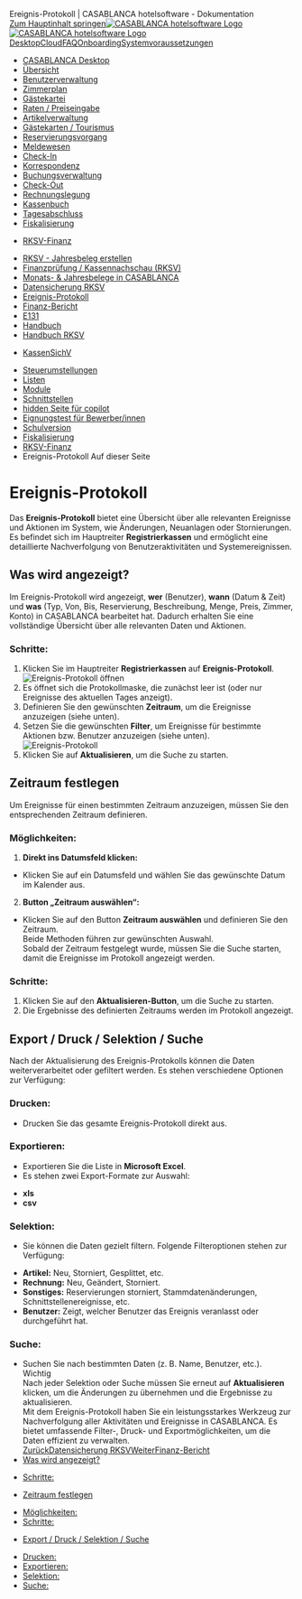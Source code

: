 Ereignis-Protokoll | CASABLANCA hotelsoftware - Dokumentation  
[Zum Hauptinhalt springen](https://docs.casablanca.at/desktop/fiscalization/rksv/event_protocol/#__docusaurus_skipToContent_fallback)[![CASABLANCA hotelsoftware Logo](https://docs.casablanca.at/img/logo.png) ![CASABLANCA hotelsoftware Logo](https://docs.casablanca.at/img/Casablanca_LOGO_2022_neg.png)](https://docs.casablanca.at/) [Desktop](https://docs.casablanca.at/desktop/desktop/)[Cloud](https://docs.casablanca.at/cloud/cloud_systems/)[FAQ](https://docs.casablanca.at/faq)[Onboarding](https://docs.casablanca.at/onboarding/fiscalization)[Systemvoraussetzungen](https://docs.casablanca.at/system_requirements)  
* [CASABLANCA Desktop](https://docs.casablanca.at/desktop/desktop/)
* [Übersicht](https://docs.casablanca.at/desktop/interface/)
* [Benutzerverwaltung](https://docs.casablanca.at/desktop/user_management/)
* [Zimmerplan](https://docs.casablanca.at/desktop/room_plan/)
* [Gästekartei](https://docs.casablanca.at/desktop/guest_profile/)
* [Raten / Preiseingabe](https://docs.casablanca.at/desktop/raten/)
* [Artikelverwaltung](https://docs.casablanca.at/desktop/articles/)
* [Gästekarten / Tourismus](https://docs.casablanca.at/desktop/guest_cards/)
* [Reservierungsvorgang](https://docs.casablanca.at/desktop/reservation_process/)
* [Meldewesen](https://docs.casablanca.at/desktop/registration/)
* [Check-In](https://docs.casablanca.at/desktop/check_in/)
* [Korrespondenz](https://docs.casablanca.at/desktop/correspondence/)
* [Buchungsverwaltung](https://docs.casablanca.at/desktop/account/)
* [Check-Out](https://docs.casablanca.at/desktop/check-out/)
* [Rechnungslegung](https://docs.casablanca.at/desktop/accounting/)
* [Kassenbuch](https://docs.casablanca.at/desktop/cashbook/)
* [Tagesabschluss](https://docs.casablanca.at/desktop/daily_closing/)
* [Fiskalisierung](https://docs.casablanca.at/desktop/fiscalization/)
+ [RKSV-Finanz](https://docs.casablanca.at/desktop/fiscalization/rksv/)
- [RKSV - Jahresbeleg erstellen](https://docs.casablanca.at/desktop/fiscalization/rksv/rksv_annual_receipt)
- [Finanzprüfung / Kassennachschau (RKSV)](https://docs.casablanca.at/desktop/fiscalization/rksv/rksv_data_export)
- [Monats- & Jahresbelege in CASABLANCA](https://docs.casablanca.at/desktop/fiscalization/rksv/monthly_annual_receipts)
- [Datensicherung RKSV](https://docs.casablanca.at/desktop/fiscalization/rksv/data_backup_rksv)
- [Ereignis-Protokoll](https://docs.casablanca.at/desktop/fiscalization/rksv/event_protocol)
- [Finanz-Bericht](https://docs.casablanca.at/desktop/fiscalization/rksv/financial_report)
- [E131](https://docs.casablanca.at/desktop/fiscalization/rksv/e131)
- [Handbuch](https://docs.casablanca.at/desktop/fiscalization/rksv/handbuch)
- [Handbuch RKSV](https://docs.casablanca.at/desktop/fiscalization/rksv/handbuch_rksv)
+ [KassenSichV](https://docs.casablanca.at/desktop/fiscalization/kassensichv/)
* [Steuerumstellungen](https://docs.casablanca.at/desktop/tax_changes/)
* [Listen](https://docs.casablanca.at/desktop/lists/)
* [Module](https://docs.casablanca.at/desktop/module/)
* [Schnittstellen](https://docs.casablanca.at/desktop/interfaces/)
* [hidden Seite für copilot](https://docs.casablanca.at/desktop/hidden_copilot)
* [Eignungstest für Bewerber/innen](https://docs.casablanca.at/desktop/qualification)
* [Schulversion](https://docs.casablanca.at/desktop/schoolversion)  
* [Fiskalisierung](https://docs.casablanca.at/desktop/fiscalization/)
* [RKSV-Finanz](https://docs.casablanca.at/desktop/fiscalization/rksv/)
* Ereignis-Protokoll
Auf dieser Seite

# Ereignis-Protokoll  
Das **Ereignis-Protokoll** bietet eine Übersicht über alle relevanten Ereignisse und Aktionen im System, wie Änderungen, Neuanlagen oder Stornierungen. Es befindet sich im Hauptreiter **Registrierkassen** und ermöglicht eine detaillierte Nachverfolgung von Benutzeraktivitäten und Systemereignissen.

## Was wird angezeigt?[](https://docs.casablanca.at/desktop/fiscalization/rksv/event_protocol/#was-wird-angezeigt "Direkter Link zu Was wird angezeigt?")  
Im Ereignis-Protokoll wird angezeigt, **wer** (Benutzer), **wann** (Datum & Zeit) und **was** (Typ, Von, Bis, Reservierung, Beschreibung, Menge, Preis, Zimmer, Konto) in CASABLANCA bearbeitet hat. Dadurch erhalten Sie eine vollständige Übersicht über alle relevanten Daten und Aktionen.

### Schritte:[](https://docs.casablanca.at/desktop/fiscalization/rksv/event_protocol/#schritte "Direkter Link zu Schritte:")  
1. Klicken Sie im Hauptreiter **Registrierkassen** auf **Ereignis-Protokoll**.  
![Ereignis-Protokoll öffnen](https://docs.casablanca.at/assets/images/ereignisprotokoll_oeffnen-087b0967f4601d25e13b3524d288d65b.png "Ereignis-Protokoll öffnen")  
2. Es öffnet sich die Protokollmaske, die zunächst leer ist (oder nur Ereignisse des aktuellen Tages anzeigt).
3. Definieren Sie den gewünschten **Zeitraum**, um die Ereignisse anzuzeigen (siehe unten).
4. Setzen Sie die gewünschten **Filter**, um Ereignisse für bestimmte Aktionen bzw. Benutzer anzuzeigen (siehe unten).  
![Ereignis-Protokoll](https://docs.casablanca.at/assets/images/ereignisprotokoll-907b4bfa7fe670944d710e5e1c7e78d2.png "Ereignis-Protokoll")  
1. Klicken Sie auf **Aktualisieren**, um die Suche zu starten.

## Zeitraum festlegen[](https://docs.casablanca.at/desktop/fiscalization/rksv/event_protocol/#zeitraum-festlegen "Direkter Link zu Zeitraum festlegen")  
Um Ereignisse für einen bestimmten Zeitraum anzuzeigen, müssen Sie den entsprechenden Zeitraum definieren.

### Möglichkeiten:[](https://docs.casablanca.at/desktop/fiscalization/rksv/event_protocol/#möglichkeiten "Direkter Link zu Möglichkeiten:")  
1. **Direkt ins Datumsfeld klicken:**
* Klicken Sie auf ein Datumsfeld und wählen Sie das gewünschte Datum im Kalender aus.
2. **Button „Zeitraum auswählen“:**
* Klicken Sie auf den Button **Zeitraum auswählen** und definieren Sie den Zeitraum.  
Beide Methoden führen zur gewünschten Auswahl.  
Sobald der Zeitraum festgelegt wurde, müssen Sie die Suche starten, damit die Ereignisse im Protokoll angezeigt werden.

### Schritte:[](https://docs.casablanca.at/desktop/fiscalization/rksv/event_protocol/#schritte-1 "Direkter Link zu Schritte:")  
1. Klicken Sie auf den **Aktualisieren-Button**, um die Suche zu starten.
2. Die Ergebnisse des definierten Zeitraums werden im Protokoll angezeigt.

## Export / Druck / Selektion / Suche[](https://docs.casablanca.at/desktop/fiscalization/rksv/event_protocol/#export--druck--selektion--suche "Direkter Link zu Export / Druck / Selektion / Suche")  
Nach der Aktualisierung des Ereignis-Protokolls können die Daten weiterverarbeitet oder gefiltert werden. Es stehen verschiedene Optionen zur Verfügung:

### Drucken:[](https://docs.casablanca.at/desktop/fiscalization/rksv/event_protocol/#drucken "Direkter Link zu Drucken:")  
* Drucken Sie das gesamte Ereignis-Protokoll direkt aus.

### Exportieren:[](https://docs.casablanca.at/desktop/fiscalization/rksv/event_protocol/#exportieren "Direkter Link zu Exportieren:")  
* Exportieren Sie die Liste in **Microsoft Excel**.
* Es stehen zwei Export-Formate zur Auswahl:
+ **xls**
+ **csv**

### Selektion:[](https://docs.casablanca.at/desktop/fiscalization/rksv/event_protocol/#selektion "Direkter Link zu Selektion:")  
* Sie können die Daten gezielt filtern. Folgende Filteroptionen stehen zur Verfügung:
+ **Artikel:** Neu, Storniert, Gesplittet, etc.
+ **Rechnung:** Neu, Geändert, Storniert.
+ **Sonstiges:** Reservierungen storniert, Stammdatenänderungen, Schnittstellenereignisse, etc.
+ **Benutzer:** Zeigt, welcher Benutzer das Ereignis veranlasst oder durchgeführt hat.

### Suche:[](https://docs.casablanca.at/desktop/fiscalization/rksv/event_protocol/#suche "Direkter Link zu Suche:")  
* Suchen Sie nach bestimmten Daten (z. B. Name, Benutzer, etc.).  
Wichtig  
Nach jeder Selektion oder Suche müssen Sie erneut auf **Aktualisieren** klicken, um die Änderungen zu übernehmen und die Ergebnisse zu aktualisieren.  
Mit dem Ereignis-Protokoll haben Sie ein leistungsstarkes Werkzeug zur Nachverfolgung aller Aktivitäten und Ereignisse in CASABLANCA. Es bietet umfassende Filter-, Druck- und Exportmöglichkeiten, um die Daten effizient zu verwalten.  
[ZurückDatensicherung RKSV](https://docs.casablanca.at/desktop/fiscalization/rksv/data_backup_rksv)[WeiterFinanz-Bericht](https://docs.casablanca.at/desktop/fiscalization/rksv/financial_report)  
* [Was wird angezeigt?](https://docs.casablanca.at/desktop/fiscalization/rksv/event_protocol/#was-wird-angezeigt)
+ [Schritte:](https://docs.casablanca.at/desktop/fiscalization/rksv/event_protocol/#schritte)
* [Zeitraum festlegen](https://docs.casablanca.at/desktop/fiscalization/rksv/event_protocol/#zeitraum-festlegen)
+ [Möglichkeiten:](https://docs.casablanca.at/desktop/fiscalization/rksv/event_protocol/#möglichkeiten)
+ [Schritte:](https://docs.casablanca.at/desktop/fiscalization/rksv/event_protocol/#schritte-1)
* [Export / Druck / Selektion / Suche](https://docs.casablanca.at/desktop/fiscalization/rksv/event_protocol/#export--druck--selektion--suche)
+ [Drucken:](https://docs.casablanca.at/desktop/fiscalization/rksv/event_protocol/#drucken)
+ [Exportieren:](https://docs.casablanca.at/desktop/fiscalization/rksv/event_protocol/#exportieren)
+ [Selektion:](https://docs.casablanca.at/desktop/fiscalization/rksv/event_protocol/#selektion)
+ [Suche:](https://docs.casablanca.at/desktop/fiscalization/rksv/event_protocol/#suche)